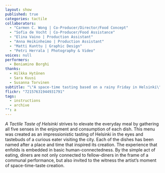 ```yaml
---
layout: show
published: true
categories: tactile
collaborators: 
  - "Carmen C. Wong | Co-Producer/Director/Food Concept"
  - "Sofia de Vocht | Co-Producer/Food Assistance"
  - "Elina Vaino | Production Assistant"
  - "Anna Heikinheimo | Production Assistant"
  - "Matti Kunttu | Graphic Design"
  - "Petri Herrala | Photography & Video"
voices: null
performers: 
  - Beniamino Borghi
thanks: 
  - Hilkka Hytönen
  - Sara Kuusi
  - Susanna Torvinen
subtitle: "\"A space-time tasting based on a rainy Friday in Helsinki\""
flickr: "72157631944931791"
tags: 
  - instructions
  - archive
"": a
---
```


_A Tactile Taste of Helsinki_ strives to elevate the everyday meal by gathering all five senses in the enjoyment and consumption of each dish. This menu was created as an impressionistic tasting of Helsinki in the eyes and tastebuds of a curious eater visiting the city. Each of the dishes has been named after a place and time that inspired its creation. The experience that enfolds is embedded in basic human-connectedness. By the simple act of eating, diners are not only connected to fellow-diners in the frame of a communal performance, but also invited to the witness the artist’s moment of space-time-taste creation.
